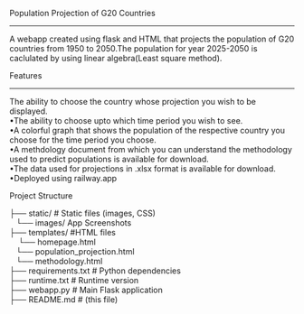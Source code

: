 Population Projection of G20 Countries
______________________________________
A webapp created using flask and HTML that projects the population of G20 countries from 1950 to 2050.The population for year 2025-2050 is caclulated by using linear algebra(Least square method).  

Features 
________
The ability to choose the country whose projection you wish to be displayed.  
•The ability to choose upto which time period you wish to see.  
•A colorful graph that shows the population of the respective country you choose for the time period you choose.  
•A methdology document from which you can understand the methodology used to predict populations is available for download.  
•The data used for projections in .xlsx format is available for download.  
•Deployed using railway.app

Project Structure

├── static/ # Static files (images, CSS)  
&nbsp;&nbsp;&nbsp;└── images/ App Screenshots  
├── templates/         #HTML files  
&nbsp;&nbsp;&nbsp; └── homepage.html  
&nbsp;&nbsp;&nbsp;└── population_projection.html  
&nbsp;&nbsp;&nbsp;└── methodology.html  
├── requirements.txt # Python dependencies  
├── runtime.txt # Runtime version  
├── webapp.py # Main Flask application  
├── README.md # (this file)  
